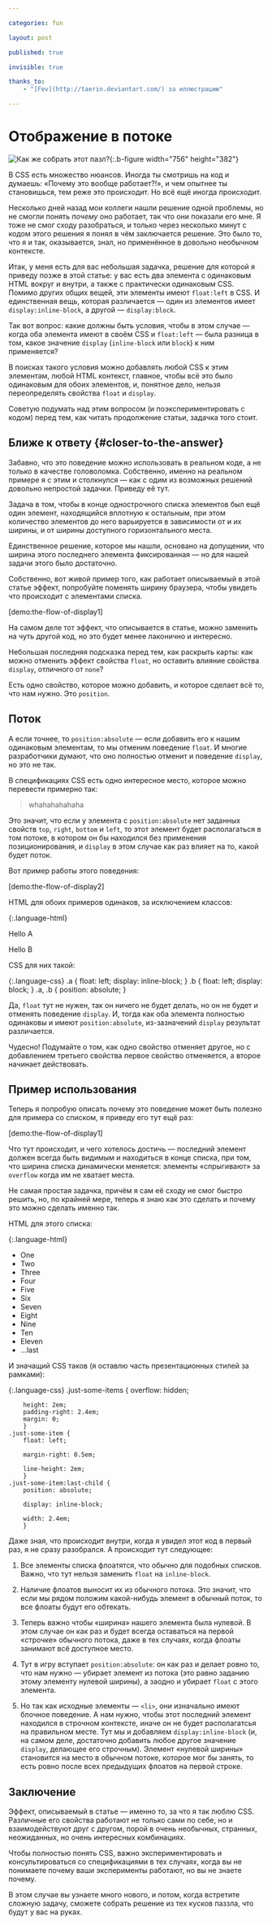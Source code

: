 ```yaml
---

categories: fun

layout: post

published: true

invisible: true

thanks_to:
    - "[Fev](http://taerin.deviantart.com/) за иллюстрацию"

---
```


# Отображение в потоке

![Как же собрать этот пазл?](/pictures/the-flow-of-display.jpg){:.b-figure width="756" height="382"}

В CSS есть множество нюансов. Иногда ты смотришь на код и думаешь: «Почему это вообще работает?!», и чем опытнее ты становишься, тем реже это происходит. Но всё ещё иногда происходит.

Несколько дней назад мои коллеги нашли решение одной проблемы, но не смогли понять _почему_ оно работает, так что они показали его мне. Я тоже не смог сходу разобраться, и только через несколько минут с кодом этого решения я понял в чём заключается решение. Это было то, что я и так, оказывается, знал, но применённое в довольно необычном контексте.

Итак, у меня есть для вас небольшая задачка, решение для которой я приведу позже в этой статье: у вас есть два элемента с одинаковым HTML вокруг и внутри, а также с практически одинаковым CSS. Помимо других общих вещей, эти элементы имеют `float:left` в CSS. И единственная вещь, которая различается — один из элементов имеет `display:inline-block`, а другой — `display:block`.

Так вот вопрос: какие должны быть условия, чтобы в этом случае — когда оба элемента имеют в своём CSS и `float:left` — была разница в том, какое значение `display` (`inline-block` или `block`) к ним применяется?

В поисках такого условия можно добавлять любой CSS к этим элементам, любой HTML контекст, главное, чтобы всё это было одинаковым для обоих элементов, и, понятное дело, нельзя переопределять свойства `float` и `display`.

Советую подумать над этим вопросом (и поэкспериментировать с кодом) перед тем, как читать продолжение статьи, задачка того стоит.

## Ближе к ответу {#closer-to-the-answer}

Забавно, что это поведение можно использовать в реальном коде, а не только в качестве головоломка. Собственно, именно на реальном примере я с этим и столкнулся — как с одим из возможных решений довольно непростой задачки. Приведу её тут.

Задача в том, чтобы в конце однострочного списка элементов был ещё один элемент, находящийся вплотную к остальным, при этом количество элементов до него варьируется в зависимости от и их ширины, и от ширины доступного горизонтального места.

Единственное решение, которое мы нашли, основано на допущении, что ширина этого последнего элемента фиксированная — но для нашей задачи этого было достаточно.

Собственно, вот живой пример того, как работает описываемый в этой статье эффект, попробуйте поменять ширину браузера, чтобы увидеть что происходит с элементами списка.

[demo:the-flow-of-display1]

На самом деле тот эффект, что описывается в статье, можно заменить на чуть другой код, но это будет менее лаконично и интересно.

Небольшая последняя подсказка перед тем, как раскрыть карты: как можно отменить эффект свойства `float`, но оставить влияние свойства `display`, отличного от `none`?

Есть одно свойство, которое можно добавить, и которое сделает всё то, что нам нужно. Это `position`.

## Поток

А если точнее, то `position:absolute` — если добавить его к нашим одинаковым элементам, то мы отменим поведение `float`. И многие разработчики думают, что оно полностью отменит и поведение `display`, но это не так.

В спецификациях CSS есть одно интересное место, которое можно перевести примерно так:

> whahahahahaha

Это значит, что если у элемента с `position:absolute` нет заданных свойств `top`, `right`, `bottom` и `left`, то этот элемент будет располагаться в том потоке, в котором он бы находился без применения позиционирования, и `display` в этом случае как раз влияет на то, какой будет поток.

Вот пример работы этого поведения:

[demo:the-flow-of-display2]

HTML для обоих примеров одинаков, за исключением классов:

{:.language-html}
    <p>
      Hello
      <span class="a">A</span>
    </p>
    <p>
      Hello
      <span class="b">B</span>
    </p>

CSS для них такой:

{:.language-css}
    .a {
        float: left;
        display: inline-block;
        }
    .b {
        float: left;
        display: block;
        }
    .a,
    .b {
        position: absolute;
        }

Да, `float` тут не нужен, так он ничего не будет делать, но он не будет и отменять поведение `display`. И, тогда как оба элемента полностью одинаковы и имеют `position:absolute`, из-зазначений `display` результат различается.

Чудесно! Подумайте о том, как одно свойство отменяет другое, но с добавлением третьего свойства первое свойство отменяется, а второе начинает действовать.

## Пример использования

Теперь я попробую описать почему это поведение может быть полезно для примера со списком, я приведу его тут ещё раз:

[demo:the-flow-of-display1]

Что тут происходит, и чего хотелось достичь — последний элемент должен всегда быть видимым и находиться в конце списка, при том, что ширина списка динамически меняется: элементы «спрыгивают» за `overflow` когда им не хватает места.

Не самая простая задачка, причём я сам её сходу не смог быстро решить, но, по крайней мере, теперь я знаю как это сделать и почему это можно сделать именно так.

HTML для этого списка: 

{:.language-html}
    <ul class="just-some-items">
        <li class="just-some-item">One</li>
        <li class="just-some-item">Two</li>
        <li class="just-some-item">Three</li>
        <li class="just-some-item">Four</li>
        <li class="just-some-item">Five</li>
        <li class="just-some-item">Six</li>
        <li class="just-some-item">Seven</li>
        <li class="just-some-item">Eight</li>
        <li class="just-some-item">Nine</li>
        <li class="just-some-item">Ten</li>
        <li class="just-some-item">Eleven</li>
        <li class="just-some-item">…last</li>
    </ul>

И значащий CSS таков (я оставлю часть презентационных стилей за рамками):

{:.language-css}
    .just-some-items {
        overflow: hidden;

        height: 2em;
        padding-right: 2.4em;
        margin: 0;
        }
    .just-some-item {
        float: left;

        margin-right: 0.5em;

        line-height: 2em;
        }
    .just-some-item:last-child {
        position: absolute;

        display: inline-block;

        width: 2.4em;
        }

Даже зная, что происходит внутри, когда я увидел этот код в первый раз, я не сразу разобрался. А происходит тут следующее:

1. Все элементы списка флоатятся, что обычно для подобных списков. Важно, что тут нельзя заменить `float` на `inline-block`.

2. Наличие флоатов выносит их из обычного потока. Это значит, что если мы рядом положим какой-нибудь элемент в обычный поток, то все флоаты будут его обтекать.

3. Теперь важно чтобы «ширина» нашего элемента была нулевой. В этом случае он как раз и будет всегда оставаться на первой «строчке» обычного потока, даже в тех случаях, когда флоаты занимают всё доступное место.

4. Тут в игру вступает `position:absolute`: он как раз и делает ровно то, что нам нужно — убирает элемент из потока (это равно заданию этому элементу нулевой ширины), а заодно и убирает `float` с этого элемента.

5. Но так как исходные элементы — `<li>`, они изначально имеют блочное поведение. А нам нужно, чтобы этот последний элемент находился в строчном контексте, иначе он не будет располагатсья на правильном месте. Тут мы и добавляем `display:inline-block` (и, на самом деле, достаточно добавить любое другое значение `display`, делающее его строчным). Элемент «нулевой ширины» становится на место в обычном потоке, которое мог бы занять, то есть ровно после всех предыдущих флоатов на первой строке.



## Заключение

Эффект, описываемый в статье — именно то, за что я так люблю CSS. Различные его свойства работают не только сами по себе, но и взаимодействуют друг с другом, порой в очень необычных, странных, неожиданных, но очень интересных комбинациях.

Чтобы полностью понять CSS, важно экспериментировать и консультироваться со спецификациями в тех случаях, когда вы не понимаете почему ваши эксперименты работают, но вы не знаете почему.

В этом случае вы узнаете много нового, и потом, когда встретите сложную задачу, сможете собрать решение из тех кусков паззла, что будут у вас на руках.